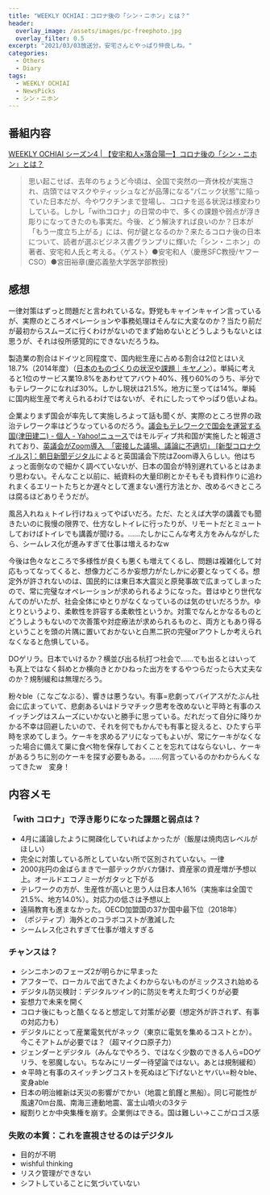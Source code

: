 ```yaml
---
title: "WEEKLY OCHIAI：コロナ後の「シン・ニホン」とは？"
header:
  overlay_image: /assets/images/pc-freephoto.jpg
  overlay_filter: 0.5
excerpt: "2021/03/03放送分。安宅さんとやっぱり仲良しね。"
categories:
  - Others
  - Diary
tags:
  - WEEKLY OCHIAI
  - NewsPicks
  - シン・ニホン
---
```


## 番組内容

[WEEKLY OCHIAI シーズン4 \| 【安宅和人×落合陽一】コロナ後の「シン・ニホン」とは？](https://newspicks.com/movie-series/28?movieId=1109)

>思い起こせば、去年のちょうど今頃は、全国で突然の一斉休校が実施され、店頭ではマスクやティッシュなどが品薄になる“パニック状態”に陥っていた日本だが、今やワクチンまで登場し、コロナを巡る状況は様変わりしている。しかし「withコロナ」の日常の中で、多くの課題や弱点が浮き彫りになってきたのも事実だ。今後、どう解決すれば良いのか？日本が「もう一度立ち上がる」には、何が鍵となるのか？来たるコロナ後の日本について、読者が選ぶビジネス書グランプリに輝いた「シン・ニホン」の著者、安宅和人氏と考える。〈ゲスト〉●安宅和人（慶應SFC教授/ヤフーCSO）●宮田裕章(慶応義塾大学医学部教授)

## 感想

一律対策はずっと問題だと言われているな。野党もキャインキャイン言っているが、実際のところオペレーションや事務処理はそんなに大変なのか？当たり前だが最初からスムーズに行くわけがないのでまず始めないとどうしようもないとは思うが、それは役所感覚的にできないだろうね。

製造業の割合はドイツと同程度で、国内総生産に占める割合は2位とはいえ18.7%（2014年度）（[日本のものづくりの状況や課題｜キヤノン](https://canon.jp/business/trend/001)）。単純に考えると1位のサービス業19.8%をあわせてアバウト40%、残り60%のうち、半分でもテレワークになれば30%。しかし現状は21.5%。地方に至っては14%。単純に国内総生産で考えられるわけではないが、それにしたってやっぱり低いよね。

企業よりまず国会が率先して実施しろよって話も聞くが、実際のところ世界の政治テレワーク率はどうなっているのだろう。[議会もテレワークで国会を運営する国(津田建二) - 個人 - Yahoo!ニュース](https://news.yahoo.co.jp/byline/tsudakenji/20200414-00173326/)ではモルディブ共和国が実施したと報道されており、[英議会がZoom導入　「密接した議場、議論に不適切」 [新型コロナウイルス]：朝日新聞デジタル](https://www.asahi.com/articles/ASN4K35H4N4KUHBI00G.html)によると英国議会下院はZoom導入らしい。他はちょっと面倒なので細かく調べていないが、日本の国会が特別遅れているとはあまり思わない。そんなこと以前に、紙資料の大量印刷とかそもそも資料作りに追われまくるエリートたちとか遅々として進まない進行方法とか、改めるべきところは腐るほどありそうだが。

風呂入れねぇトイレ行けねぇってやばいだろ。ただ、たとえば大学の講義でも聞きたいのに我慢の限界で、仕方なしトイレに行ったりが、リモートだとミュートしておけばトイレでも講義が聞ける。……たしかにこんな考え方をみんながしたら、シームレス化が進みすぎて仕事は増えるわなw

今後は色々なところで多様性が良くも悪くも増えてくるし、問題は複雑化して対応もってなってくると、想像力どころか妄想力がたしかに必要となってくる。想定外が許されないのは、国民的には東日本大震災と原発事故で広まってしまったので、常に完璧なオペレーションが求められるようになった。昔はゆとり世代なんてのがいたが、社会全体にゆとりがなくなっているのは気のせいだろうか。ゆとりというより、柔軟性を許容する柔軟性というか。対策でなんとかなるものとどうしようもないので次善策や対症療法が求められるものと、両方ともあり得るということを頭の片隅に置いておかないと白黒二択の完璧orアウトしか考えられなくなると危惧している。

DOゲリラ。日本でいけるか？横並び出る杭打つ社会で……でも出るとはいっても真上ではなく斜めとか横向きとかひねった出方をするやつらだったら大丈夫なのか？規制緩和は無理だろう。

粉々ble（こなごなぶる）、響きは悪うない。有事=悲劇ってバイアスがたぶん社会に広まっていて、悲劇あるいはドラマチック思考を改めないと平時と有事のスイッチングはスムーズにいかないと勝手に思っている。だれだって自分に降りかかる不幸は回避したいので、それを何でもかんでも有事と捉えると、ひたすら平時を求めてしまう。ケーキを求めるアリになってもよいが、常にケーキがなくなった場合に備えて巣に食べ物を保存しておくことを忘れてはならないし、ケーキがあるうちに別のケーキを探す必要もある。……何言っているのかわからんくなってきたw　変身！

## 内容メモ

### 「with コロナ」で浮き彫りになった課題と弱点は？

- 4月に議論したように開疎化していればよかったが（飯屋は焼肉店レベルがほしい）
- 完全に対策している所としていない所で区別されていない。一律
- 2000兆円の金ばらまきで一部テックがバカ儲け、資産家の資産増が予想以上。オールドエコノミーがガタッと下がる
- テレワークの方が、生産性が高いと思う人は日本人16%（実施率は全国で21.5%、地方14.0%）。対応力の低さは予想以上
- 遠隔教育も進まなかった。OECD加盟国の37か国中最下位（2018年）
- （ポジティブ）海外とのコラボコストが激減した
- シームレス化されすぎて仕事が増えすぎる

### チャンスは？

- シンニホンのフェーズ2が明らかに早まった
- アフターで、ローカルで出てきたよくわからないものがミックスされ始める
- デジタル防災検討：デジタルツイン的に防災を考えた町づくりが必要
- 妄想力で未来を開く
- コロナ後にもっと酷くなると想定して対策が必要（想定外が許されず、有事の対応力も）
- デジタルにとって産業電気代がネック（東京に電気を集めるコストとか）。今こそアトムが必要では？（超マイクロ原子力）
- ジェンダーとデジタル（みんなでやろう、ではなく少数のできる人ら=DOゲリラ、を邪魔しない。ちなみにリーダー待望論ではない。あとは規制緩和）
- ☆平時と有事のスイッチングコストを死ぬほど下げないとヤバい=粉々ble、変身able
- 日本の明治維新は天災の影響がでかい（地震と飢饉と黒船）。同じ可能性が風速70m台風、南海三連動地震、富士山噴火の3タテ
- 縦割りとか中央集権を崩す。企業側はできる。国は難しい→ここがロゴス感

### 失敗の本質：これを直視させるのはデジタル

- 目的が不明
- wishful thinking
- リスク管理ができない
- シフトしていることに気づいていない
